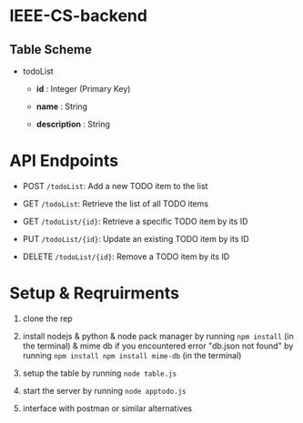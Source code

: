 # IEEE-CS-backend
## Table Scheme 
- todoList
    - **id** : Integer (Primary Key)

    - **name** : String
    - **description** : String
# API Endpoints
- POST `/todoList`: Add a new TODO item to the list

- GET `/todoList`: Retrieve the list of all TODO items
- GET `/todoList/{id}`: Retrieve a specific TODO item by its ID
- PUT `/todoList/{id}`: Update an existing TODO item by its ID
- DELETE `/todoList/{id}`: Remove a TODO item by its ID

# Setup & Reqruirments
1. clone the rep

2. install nodejs & python & node pack manager by running `npm install` (in the terminal) & mime db if you encountered error "db.json not found" by running `npm install npm install mime-db` (in the terminal)
3. setup the table by running `node table.js`
4. start the server by running `node apptodo.js`
5. interface with postman or similar alternatives